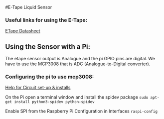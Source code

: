 #E-Tape Liquid Sensor
### Useful links for using the E-Tape:
[ETape Datasheet](https://cdn-shop.adafruit.com/datasheets/eTapeApp.pdf)

## Using the Sensor with a Pi:
The etape sensor output is Analogue and the pi GPIO pins are digital. We
have to use the MCP3008 that is ADC (Analogue-to-Digital converter).

### Configuring the pi to use mcp3008:
[Help for Circuit set-up & installs](https://projects.raspberrypi.org/en/projects/physical-computing/13)

On the Pi open a terminal window and install the spidev package
`sudo apt-get install python3-spidev python-spidev`

Enable SPI from the Raspberry Pi Configuration in Interfaces
`raspi-config`

